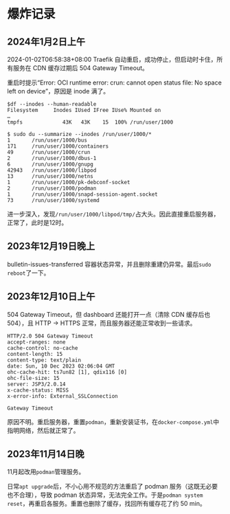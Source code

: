 # 爆炸记录

## 2024年1月2日上午

2024-01-02T06:58:38+08:00 Traefik 自动重启，成功停止，但启动时卡住，所有服务在 CDN 缓存过期后 504 Gateway Timeout。

重启时提示“Error: OCI runtime error: crun: cannot open status file: No space left on device”，原因是 inode 满了。

```shell
$df --inodes --human-readable
Filesystem     Inodes IUsed IFree IUse% Mounted on
…
tmpfs             43K   43K    15  100% /run/user/1000

$ sudo du --summarize --inodes /run/user/1000/*
1       /run/user/1000/bus
171     /run/user/1000/containers
49      /run/user/1000/crun
2       /run/user/1000/dbus-1
6       /run/user/1000/gnupg
42943   /run/user/1000/libpod
13      /run/user/1000/netns
1       /run/user/1000/pk-debconf-socket
2       /run/user/1000/podman
1       /run/user/1000/snapd-session-agent.socket
73      /run/user/1000/systemd
```

进一步深入，发现`/run/user/1000/libpod/tmp/`占大头。因此直接重启服务器，正常了，此时是12时。

## 2023年12月19日晚上

bulletin-issues-transferred 容器状态异常，并且删除重建仍异常。最后`sudo reboot`了一下。
 
## 2023年12月10日上午

504 Gateway Timeout，但 dashboard 还能打开一点（清除 CDN 缓存后也 504），且 HTTP → HTTPS 正常，而且服务器还能正常收到一些请求。

```
HTTP/2.0 504 Gateway Timeout
accept-ranges: none
cache-control: no-cache
content-length: 15
content-type: text/plain
date: Sun, 10 Dec 2023 02:06:04 GMT
ohc-cache-hit: ts7un82 [1], qdix116 [0]
ohc-file-size: 15
server: JSP3/2.0.14
x-cache-status: MISS
x-error-info: External_SSLConnection

Gateway Timeout
```

原因不明。重启服务器，重置`podman`，重新安装证书，在`docker-compose.yml`中指明网络，然后就正常了。

## 2023年11月14日晚

11月起改用`podman`管理服务。

日常`apt upgrade`后，不小心用不规范的方法重启了 podman 服务（这既无必要也不合理），导致 podman 状态异常，无法完全工作。于是`podman system reset`，再重启各服务。重置也删除了缓存，找回所有缓存花了约 50 min。
